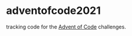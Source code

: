 # adventofcode2021

tracking code for the [Advent of Code](https://adventofcode.com/2021/day/1) challenges.
